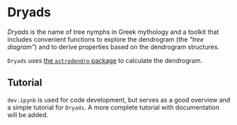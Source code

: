 # Dryads
*Dryads* is the name of tree nymphs in Greek mythology and a toolkit that includes convenient functions to explore the dendrogram (the *"tree diagram"*) and to derive properties based on the dendrogram structures.

`Dryads` uses [the `astrodendro` package](http://dendrograms.org) to calculate the dendrogram.


## Tutorial
`dev.ipynb` is used for code development, but serves as a good overview and a simple tutorial for `Dryads`.  A more complete tutorial with documentation will be added.
